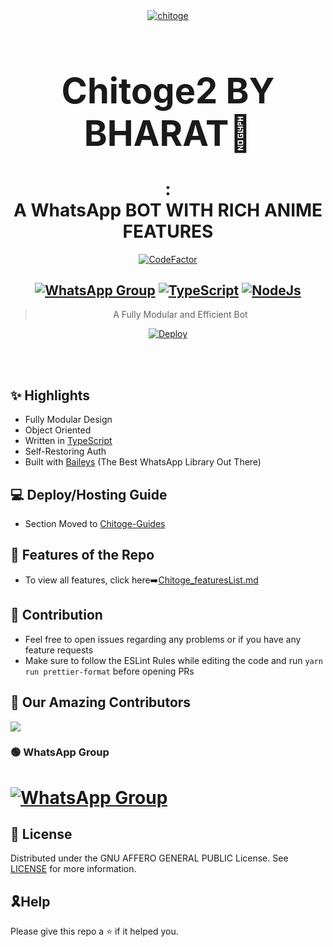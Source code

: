 <div align="center">
<a href="https://coolwallpapers.me/5045071-anime-blonde-blue-eyes-chitoge-kirisaki-nisekoi.html"><img src="https://wallpaperaccess.com/full/5304871.jpg" alt="chitoge" border="0"></a>

# **<h1>Chitoge2 BY BHARAT💓</h1> :<br> A WhatsApp BOT WITH RICH ANIME FEATURES**

[![CodeFactor](https://www.codefactor.io/repository/github/shineiichijo/chitoge/badge)](https://www.codefactor.io/repository/github/shineiichijo/chitoge)

## [![WhatsApp Group](https://img.shields.io/badge/WhatsApp-25D366?style=for-the-badge&logo=whatsapp&logoColor=white)](https://chat.whatsapp.com/I4m8zLPwTme9II9aZWRZJ1) [![TypeScript](https://img.shields.io/badge/TypeScript-007ACC?style=for-the-badge&logo=typescript&logoColor=white)](https://www.typescriptlang.org/) [![NodeJs](https://img.shields.io/badge/Node.js-43853D?style=for-the-badge&logo=node.js&logoColor=white)](https://nodejs.org/en/)

> A Fully Modular and Efficient Bot <br>

[![Deploy](https://www.herokucdn.com/deploy/button.png)](https://heroku.com/deploy?template=https://github.com/ShineiIchijo/Chitoge/blob/main)


</div><br/>
<br/>

## ✨ Highlights

-   Fully Modular Design
-   Object Oriented
-   Written in [TypeScript](https://www.typescriptlang.org/)
-   Self-Restoring Auth
-   Built with [Baileys](https://github.com/adiwajshing/baileys) (The Best
    WhatsApp Library Out There)

## 💻 Deploy/Hosting Guide

-   Section Moved to
    [Chitoge-Guides](https://github.com/ShineiIchijo/Chitoge-Guides/blob/main/README.md)

## 🍥 Features of the Repo

-   To view all features, click
    here➡️[Chitoge_featuresList.md](https://github.com/ShineiIchijo/Chitoge/blob/main/Features.md)

## 💪 Contribution

-   Feel free to open issues regarding any problems or if you have any feature requests
-   Make sure to follow the ESLint Rules while editing the code and run
    `yarn run prettier-format` before opening PRs

##  🚀 Our Amazing Contributors

<a href="https://github.com/ShineiIchijo/Chitoge/graphs/contributors">
  <img src="https://contrib.rocks/image?repo=ShineiIchijo/Chitoge" />
</a>


### 🟢 WhatsApp Group

# [![WhatsApp Group](https://img.shields.io/badge/WhatsApp-25D366?style=for-the-badge&logo=whatsapp&logoColor=white)](https://chat.whatsapp.com/JlGNyRC9TMI07r1Fvt9fTU)

## 📄 License

Distributed under the GNU AFFERO GENERAL PUBLIC License. See [LICENSE](/LICENSE)
for more information.

## 🎗Help
Please give this repo a ⭐ if it helped you.
 
